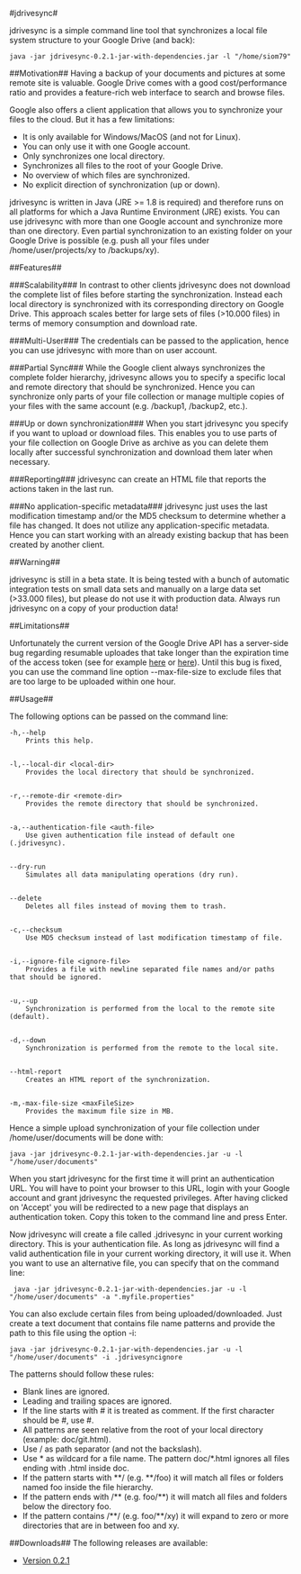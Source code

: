 #jdrivesync#

jdrivesync is a simple command line tool that synchronizes a local file system structure to your Google Drive (and back):

    java -jar jdrivesync-0.2.1-jar-with-dependencies.jar -l "/home/siom79"

##Motivation##
Having a backup of your documents and pictures at some remote site is valuable. Google Drive
comes with a good cost/performance ratio and provides a feature-rich web interface to search and browse files.

Google also offers a client application that allows you to synchronize your files to the cloud. But it has a few limitations:
* It is only available for Windows/MacOS (and not for Linux).
* You can only use it with one Google account.
* Only synchronizes one local directory.
* Synchronizes all files to the root of your Google Drive.
* No overview of which files are synchronized.
* No explicit direction of synchronization (up or down).

jdrivesync is written in Java (JRE >= 1.8 is required) and therefore runs on all platforms for which a Java Runtime Environment (JRE) exists.
You can use jdrivesync with more than one Google account and synchronize more than one directory. Even partial synchronization to an existing
folder on your Google Drive is possible (e.g. push all your files under /home/user/projects/xy to /backups/xy).

##Features##

###Scalability###
In contrast to other clients jdrivesync does not download the complete list of files before starting the synchronization. Instead each local directory
is synchronized with its corresponding directory on Google Drive. This approach scales better for large sets of files (>10.000 files) in terms of memory
consumption and download rate.

###Multi-User###
The credentials can be passed to the application, hence you can use jdrivesync with more than on user account.

###Partial Sync###
While the Google client always synchronizes the complete folder hierarchy, jdrivesync allows you to specify a specific local and remote directory
that should be synchronized. Hence you can synchronize only parts of your file collection or manage multiple copies of your files with the same account
(e.g. /backup1, /backup2, etc.).

###Up or down synchronization###
When you start jdrivesync you specify if you want to upload or download files. This enables you to use parts of your file
collection on Google Drive as archive as you can delete them locally after successful synchronization and download them later when necessary.

###Reporting###
jdrivesync can create an HTML file that reports the actions taken in the last run.

###No application-specific metadata###
jdrivesync just uses the last modification timestamp and/or the MD5 checksum to determine whether a file has changed.
It does not utilize any application-specific metadata. Hence you can start working with an already existing backup that has been created by another client.

##Warning##

jdrivesync is still in a beta state. It is being tested with a bunch of automatic integration tests on small data sets and manually on a large data set (>33.000 files),
but please do not use it with production data. Always run jdrivesync on a copy of your production data!

##Limitations##

Unfortunately the current version of the Google Drive API has a server-side bug regarding resumable uploades that take longer than the expiration time of
the access token (see for example [here](http://stackoverflow.com/questions/23789284/resumable-upload-error-401) or [here](https://code.google.com/p/google-api-python-client/issues/detail?id=231)).
Until this bug is fixed, you can use the command line option --max-file-size to exclude files that are too large to be uploaded within one hour. 

##Usage##

The following options can be passed on the command line:

    -h,--help
        Prints this help.
    
    
    -l,--local-dir <local-dir>
        Provides the local directory that should be synchronized.
    
    
    -r,--remote-dir <remote-dir>
        Provides the remote directory that should be synchronized.
    
    
    -a,--authentication-file <auth-file>
        Use given authentication file instead of default one (.jdrivesync).
    
    
    --dry-run
        Simulates all data manipulating operations (dry run).
    
    
    --delete
        Deletes all files instead of moving them to trash.
    
    
    -c,--checksum
        Use MD5 checksum instead of last modification timestamp of file.
    
    
    -i,--ignore-file <ignore-file>
        Provides a file with newline separated file names and/or paths that should be ignored.
    
    
    -u,--up
        Synchronization is performed from the local to the remote site (default).
    
    
    -d,--down
        Synchronization is performed from the remote to the local site.
    
    
    --html-report
        Creates an HTML report of the synchronization.
    
    
    -m,-max-file-size <maxFileSize>
        Provides the maximum file size in MB.

Hence a simple upload synchronization of your file collection under /home/user/documents will be done with:

    java -jar jdrivesync-0.2.1-jar-with-dependencies.jar -u -l "/home/user/documents"

When you start jdrivesync for the first time it will print an authentication URL. You will have to point your browser
to this URL, login with your Google account and grant jdrivesync the requested privileges. After having clicked on
'Accept' you will be redirected to a new page that displays an authentication token. Copy this token to
the command line and press Enter.

Now jdrivesync will create a file called .jdrivesync in your current working directory. This is your authentication file.
As long as jdrivesync will find a valid authentication file in your current working directory, it will use it. When you
want to use an alternative file, you can specify that on the command line:

     java -jar jdrivesync-0.2.1-jar-with-dependencies.jar -u -l "/home/user/documents" -a ".myfile.properties"

You can also exclude certain files from being uploaded/downloaded. Just create a text document that contains file name
patterns and provide the path to this file using the option -i:

    java -jar jdrivesync-0.2.1-jar-with-dependencies.jar -u -l "/home/user/documents" -i .jdrivesyncignore
    
The patterns should follow these rules:
* Blank lines are ignored.
* Leading and trailing spaces are ignored.
* If the line starts with # it is treated as comment. If the first character should be #, use \#.
* All patterns are seen relative from the root of your local directory (example: doc/git.html).
* Use / as path separator (and not the backslash).
* Use \* as wildcard for a file name. The pattern doc/*.html ignores all files ending with .html inside doc.
* If the pattern starts with \*\*/ (e.g. \*\*/foo) it will match all files or folders named foo inside the file hierarchy.
* If the pattern ends with /\*\* (e.g. foo/\*\*) it will match all files and folders below the directory foo.
* If the pattern contains /\*\*/ (e.g. foo/\*\*/xy) it will expand to zero or more directories that are in between foo and xy.

##Downloads##
The following releases are available:
* [Version 0.2.1](https://github.com/siom79/jdrivesync/releases/tag/jdrivesync-0.2.1)
